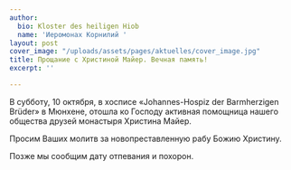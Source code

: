 ```yaml
---
author:
  bio: Kloster des heiligen Hiob
  name: 'Иеромонах Корнилий '
layout: post
cover_image: "/uploads/assets/pages/aktuelles/cover_image.jpg"
title: Прощание с Христиной Майер. Вечная память!
excerpt: ''

---
```

В субботу, 10 октября, в хосписе «Johannes-Hospiz der Barmherzigen Brüder» в Мюнхене, отошла ко Господу активная помощница нашего общества друзей монастыря Христина Майер.

Просим Ваших молитв за новопреставленную рабу Божию Христину.

Позже мы сообщим дату отпевания и похорон.